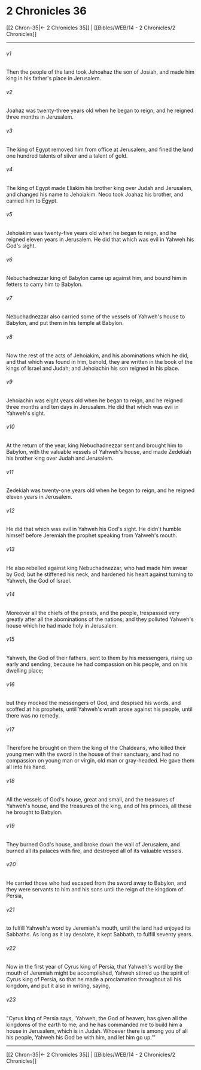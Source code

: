 # 2 Chronicles 36

[[2 Chron-35|← 2 Chronicles 35]] | [[Bibles/WEB/14 - 2 Chronicles/2 Chronicles]]
***



###### v1 
Then the people of the land took Jehoahaz the son of Josiah, and made him king in his father's place in Jerusalem. 

###### v2 
Joahaz was twenty-three years old when he began to reign; and he reigned three months in Jerusalem. 

###### v3 
The king of Egypt removed him from office at Jerusalem, and fined the land one hundred talents of silver and a talent of gold. 

###### v4 
The king of Egypt made Eliakim his brother king over Judah and Jerusalem, and changed his name to Jehoiakim. Neco took Joahaz his brother, and carried him to Egypt. 

###### v5 
Jehoiakim was twenty-five years old when he began to reign, and he reigned eleven years in Jerusalem. He did that which was evil in Yahweh his God's sight. 

###### v6 
Nebuchadnezzar king of Babylon came up against him, and bound him in fetters to carry him to Babylon. 

###### v7 
Nebuchadnezzar also carried some of the vessels of Yahweh's house to Babylon, and put them in his temple at Babylon. 

###### v8 
Now the rest of the acts of Jehoiakim, and his abominations which he did, and that which was found in him, behold, they are written in the book of the kings of Israel and Judah; and Jehoiachin his son reigned in his place. 

###### v9 
Jehoiachin was eight years old when he began to reign, and he reigned three months and ten days in Jerusalem. He did that which was evil in Yahweh's sight. 

###### v10 
At the return of the year, king Nebuchadnezzar sent and brought him to Babylon, with the valuable vessels of Yahweh's house, and made Zedekiah his brother king over Judah and Jerusalem. 

###### v11 
Zedekiah was twenty-one years old when he began to reign, and he reigned eleven years in Jerusalem. 

###### v12 
He did that which was evil in Yahweh his God's sight. He didn't humble himself before Jeremiah the prophet speaking from Yahweh's mouth. 

###### v13 
He also rebelled against king Nebuchadnezzar, who had made him swear by God; but he stiffened his neck, and hardened his heart against turning to Yahweh, the God of Israel. 

###### v14 
Moreover all the chiefs of the priests, and the people, trespassed very greatly after all the abominations of the nations; and they polluted Yahweh's house which he had made holy in Jerusalem. 

###### v15 
Yahweh, the God of their fathers, sent to them by his messengers, rising up early and sending, because he had compassion on his people, and on his dwelling place; 

###### v16 
but they mocked the messengers of God, and despised his words, and scoffed at his prophets, until Yahweh's wrath arose against his people, until there was no remedy. 

###### v17 
Therefore he brought on them the king of the Chaldeans, who killed their young men with the sword in the house of their sanctuary, and had no compassion on young man or virgin, old man or gray-headed. He gave them all into his hand. 

###### v18 
All the vessels of God's house, great and small, and the treasures of Yahweh's house, and the treasures of the king, and of his princes, all these he brought to Babylon. 

###### v19 
They burned God's house, and broke down the wall of Jerusalem, and burned all its palaces with fire, and destroyed all of its valuable vessels. 

###### v20 
He carried those who had escaped from the sword away to Babylon, and they were servants to him and his sons until the reign of the kingdom of Persia, 

###### v21 
to fulfill Yahweh's word by Jeremiah's mouth, until the land had enjoyed its Sabbaths. As long as it lay desolate, it kept Sabbath, to fulfill seventy years. 

###### v22 
Now in the first year of Cyrus king of Persia, that Yahweh's word by the mouth of Jeremiah might be accomplished, Yahweh stirred up the spirit of Cyrus king of Persia, so that he made a proclamation throughout all his kingdom, and put it also in writing, saying, 

###### v23 
"Cyrus king of Persia says, 'Yahweh, the God of heaven, has given all the kingdoms of the earth to me; and he has commanded me to build him a house in Jerusalem, which is in Judah. Whoever there is among you of all his people, Yahweh his God be with him, and let him go up.'"

***
[[2 Chron-35|← 2 Chronicles 35]] | [[Bibles/WEB/14 - 2 Chronicles/2 Chronicles]]
